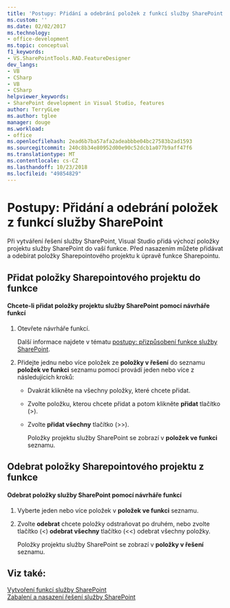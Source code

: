 ```yaml
---
title: 'Postupy: Přidání a odebrání položek z funkcí služby SharePoint | Dokumentace Microsoftu'
ms.custom: ''
ms.date: 02/02/2017
ms.technology:
- office-development
ms.topic: conceptual
f1_keywords:
- VS.SharePointTools.RAD.FeatureDesigner
dev_langs:
- VB
- CSharp
- VB
- CSharp
helpviewer_keywords:
- SharePoint development in Visual Studio, features
author: TerryGLee
ms.author: tglee
manager: douge
ms.workload:
- office
ms.openlocfilehash: 2ead6b7ba57afa2adeabbbe04bc27583b2ad1593
ms.sourcegitcommit: 240c8b34e80952d00e90c52dcb1a077b9aff47f6
ms.translationtype: MT
ms.contentlocale: cs-CZ
ms.lasthandoff: 10/23/2018
ms.locfileid: "49854829"
---
```

# <a name="how-to-add-and-remove-items-to-sharepoint-features"></a>Postupy: Přidání a odebrání položek z funkcí služby SharePoint
  Při vytváření řešení služby SharePoint, Visual Studio přidá výchozí položky projektu služby SharePoint do vaší funkce. Před nasazením můžete přidávat a odebírat položky Sharepointového projektu k úpravě funkce Sharepointu.  
  
## <a name="add-sharepoint-project-items-to-a-feature"></a>Přidat položky Sharepointového projektu do funkce  
  
#### <a name="to-add-sharepoint-project-items-with-the-feature-designer"></a>Chcete-li přidat položky projektu služby SharePoint pomocí návrháře funkcí  
  
1. Otevřete návrháře funkcí.  
  
    Další informace najdete v tématu [postupy: přizpůsobení funkce služby SharePoint](../sharepoint/how-to-customize-a-sharepoint-feature.md).  
  
2. Přidejte jednu nebo více položek ze **položky v řešení** do seznamu **položek ve funkci** seznamu pomocí provádí jeden nebo více z následujících kroků:  
  
   - Dvakrát klikněte na všechny položky, které chcete přidat.  
  
   - Zvolte položku, kterou chcete přidat a potom klikněte **přidat** tlačítko (>).  
  
   - Zvolte **přidat všechny** tlačítko (>>).  
  
     Položky projektu služby SharePoint se zobrazí v **položek ve funkci** seznamu.  
  
## <a name="remove-sharepoint-project-items-from-a-feature"></a>Odebrat položky Sharepointového projektu z funkce  
  
#### <a name="to-remove-sharepoint-items-with-the-feature-designer"></a>Odebrat položky služby SharePoint pomocí návrháře funkcí
  
1.  Vyberte jeden nebo více položek v **položek ve funkci** seznamu.  
  
2.  Zvolte **odebrat** chcete položky odstraňovat po druhém, nebo zvolte tlačítko (<) **odebrat všechny** tlačítko (<<) odebrat všechny položky.  
  
     Položky projektu služby SharePoint se zobrazí v **položky v řešení** seznamu.  
  
## <a name="see-also"></a>Viz také:
 [Vytvoření funkcí služby SharePoint](../sharepoint/creating-sharepoint-features.md)   
 [Zabalení a nasazení řešení služby SharePoint](../sharepoint/packaging-and-deploying-sharepoint-solutions.md)  
  
